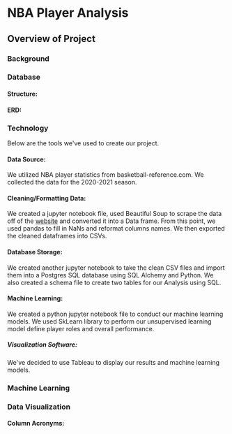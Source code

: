 # NBA Player Analysis

## Overview of Project

### Background 

### Database
#### Structure:
#### ERD:
### Technology
Below are the tools we've used to create our project.
#### Data Source: 
We utilized NBA player statistics from basketball-reference.com. We collected the data for the 2020-2021 season.
#### Cleaning/Formatting Data: 
We created a jupyter notebook file, used Beautiful Soup to scrape the data off of the [website](https://basketball-reference.com) and converted it into a Data frame. From this point, we used pandas to fill in NaNs and reformat columns names. We then exported the cleaned dataframes into CSVs.
#### Database Storage: 
We created another jupyter notebook to take the clean CSV files and import them into a Postgres SQL database using SQL Alchemy and Python. We also created a schema file to create two tables for our Analysis using SQL.
#### Machine Learning: 
We created a python jupyter notebook file to conduct our machine learning models. We used SkLearn library to perform our unsupervised learning model define player roles and overall performance.
##### Visualization Software: 
We've decided to use Tableau to display our results and machine learning models. 
### Machine Learning

### Data Visualization

#### Column Acronyms:
